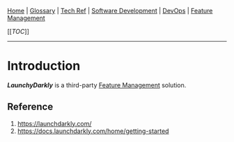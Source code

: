 [Home](/Slalom-LLC/Slalom-Consulting) | [Glossary](/Glossary) | [Tech Ref](/Tech-Ref) | [Software Development](/Tech-Ref/Software-Development) | [DevOps](/Tech-Ref/Software-Development/DevOps-\(Development-and-IT-Operations\)) | [Feature Management](/Tech-Ref/Software-Development/Feature-Management)

[[_TOC_]]

---
# Introduction
***LaunchyDarkly*** is a third-party [Feature Management](/Tech-Ref/Software-Development/Feature-Management) solution.

## Reference
1. https://launchdarkly.com/
1. https://docs.launchdarkly.com/home/getting-started
